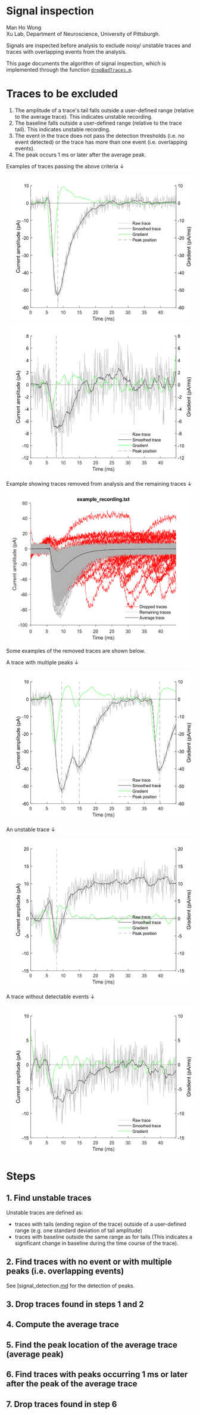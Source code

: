 # Signal inspection

Man Ho Wong  
Xu Lab, Department of Neuroscience, University of Pittsburgh.

Signals are inspected before analysis to exclude noisy/ unstable traces and traces with overlapping events from the analysis.

This page documents the algorithm of signal inspection, which is implemented through the function [`dropBadTraces.m`](../../functions/common/signal_processing/dropBadTraces.m).

# Traces to be excluded

1. The amplitude of a trace's tail falls outside a user-defined range (relative to the average trace). This indicates unstable recording.
2. The baseline falls outside a user-defined range (relative to the trace tail). This indicates unstable recording.
3. The event in the trace does not pass the detection thresholds (i.e. no event detected) or the trace has more than one event (i.e. overlapping events).
4. The peak occurs 1 ms or later after the average peak.

Examples of traces passing the above criteria ↓

<img src="../img/passed_trace.svg" height="400">

<img src="../img/passed_trace_small.svg" height="400">

Example showing traces removed from analysis and the remaining traces ↓

<img src="../img/dropped_traces.png" height="400">

Some examples of the removed traces are shown below.

A trace with multiple peaks ↓

<img src="../img/dropped_by_manypeaks.svg" height="400">

An unstable trace ↓

<img src="../img/dropped_by_stability2.svg" height="400">

A trace without detectable events ↓

<img src="../img/dropped_by_ampl.svg" height="400">

# Steps

## 1. Find unstable traces 

Unstable traces are defined as:
- traces with tails (ending region of the trace) outside of a user-defined range (e.g. one standard deviation of tail amplitude)
- traces with baseline outside the same range as for tails (This indicates a significant change in baseline during the time course of the trace).

## 2. Find traces with no event or with multiple peaks (i.e. overlapping events)

See [signal_detection.[md](/signal_detection.md) for the detection of peaks.

## 3. Drop traces found in steps 1 and 2

## 4. Compute the average trace

## 5. Find the peak location of the average trace (average peak)

## 6. Find traces with peaks occurring 1 ms or later after the peak of the average trace

## 7. Drop traces found in step 6



